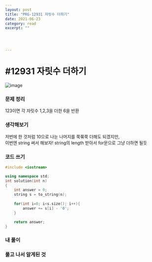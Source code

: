 ```yaml
---
layout: post
title: "PRG-12931 자릿수 더하기" 
date: 2021-06-23
category: read 
excerpt: ""




---
```


# #12931 자릿수 더하기

![image](https://user-images.githubusercontent.com/28949235/123089321-c1024600-d461-11eb-9e98-499424cd6166.png)

### 문제 정리

123이면 각 자릿수 1,2,3을 더한 6을 반환

### 생각해보기

저번에 한 것처럼 10으로 나눈 나머지를 쭉쭊쭉 더해도 되겠지만,  
이번엔 string 써서 해보자! string의 length 받아서 for문으로 그냥 더하면 될듯

### 코드 쓰기

```c++
#include <iostream>

using namespace std;
int solution(int n)
{
    int answer = 0;
    string s = to_string(n);
    
    for(int i=0; i<s.size(); i++){
        answer += s[i] - '0';
    }

    return answer;
}
```

### 내 풀이

### 풀고 나서 알게된 것

